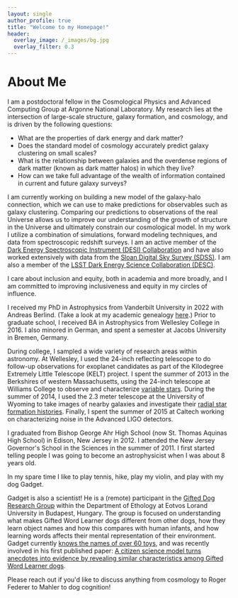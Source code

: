 ```yaml
---
layout: single
author_profile: true
title: "Welcome to my Homepage!"
header:
  overlay_image: /_images/bg.jpg
  overlay_filter: 0.3
---
```


# About Me

I am a postdoctoral fellow in the Cosmological Physics and Advanced Computing Group at Argonne National Laboratory. My research lies at the intersection of large-scale structure, galaxy formation, and cosmology, and is driven by the following questions:

* What are the properties of dark energy and dark matter?
* Does the standard model of cosmology accurately predict galaxy clustering on small scales?
* What is the relationship between galaxies and the overdense regions of dark matter (known as dark matter halos) in which they live?
* How can we take full advantage of the wealth of information contained in current and future galaxy surveys?

I am currently working on building a new model of the galaxy-halo connection, which we can use to make predictions for observables such as galaxy clustering. Comparing our predictions to observations of the real Universe allows us to improve our understanding of the growth of structure in the Universe and ultimately constrain our cosmological model. In my work I utilize a combination of simulations, forward modeling techniques, and data from spectroscopic redshift surveys. I am an active member of the [Dark Energy Spectroscopic Instrument (DESI) Collaboration](https://www.desi.lbl.gov/) and have also worked extensively with data from the [Sloan Digital Sky Survey (SDSS)](https://www.sdss.org/). I am also a member of the [LSST Dark Energy Science Collaboration (DESC)](https://lsstdesc.org/). 

I care about inclusion and equity, both in academia and more broadly, and I am committed to improving inclusiveness and equity in my circles of influence.

I received my PhD in Astrophysics from Vanderbilt University in 2022 with Andreas Berlind. (Take a look at my academic genealogy [here](https://academictree.org/physics/tree.php?pid=859400&pnodecount=6&cnodecount=4&fontsize=1).) Prior to graduate school, I received BA in Astrophysics from Wellesley College in 2016. I also minored in German, and spent a semester at Jacobs University in Bremen, Germany.

During college, I sampled a wide variety of research areas within astronomy. At Wellesley, I used the 24-inch reflecting telescope to do follow-up observations for exoplanet candidates as part of the Kilodegree Extremely Little Telescope (KELT) project. I spent the summer of 2013 in the Berkshires of western Massachusetts, using the 24-inch telescope at Williams College to observe and characterize [variable stars](https://ui.adsabs.harvard.edu/abs/2014JAVSO..42..154S/abstract). During the summer of 2014, I used the 2.3 meter telescope at the University of Wyoming to take images of nearby galaxies and investigate their [radial star formation histories](https://ui.adsabs.harvard.edu/abs/2016AJ....151....4D/abstract). Finally, I spent the summer of 2015 at Caltech working on characterizing noise in the Advanced LIGO detectors.

I graduated from Bishop George Ahr High School (now St. Thomas Aquinas High School) in Edison, New Jersey in 2012. I attended the New Jersey Governor's School in the Sciences in the summer of 2011. I first started telling people I was going to become an astrophysicist when I was about 8 years old.

In my spare time I like to play tennis, hike, play my violin, and play with my dog Gadget.

Gadget is also a scientist! He is a (remote) participant in the [Gifted Dog Research Group](https://ethology.elte.hu/en/content/the-gifted-dog-research-group.t.35023) within the Department of Ethology at Eotvos Lorand University in Budapest, Hungary. The group is focused on understanding what makes Gifted Word Learner dogs different from other dogs, how they learn object names and how this compares with human infants, and how learning words affects their mental representation of their environment. Gadget currently [knows the names of over 60 toys](https://www.youtube.com/watch?v=VS2a_IYulLY), and was recently involved in his first published paper: [A citizen science model turns anecdotes into evidence by revealing similar characteristics among Gifted Word Learner dogs](https://www.nature.com/articles/s41598-023-47864-5).

Please reach out if you'd like to discuss anything from cosmology to Roger Federer to Mahler to dog cognition!
